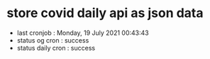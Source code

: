# store covid daily api as json data

- last cronjob : Monday, 19 July 2021 00:43:43
- status og cron : success
- status daily cron : success
      
      